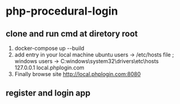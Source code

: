# php-procedural-login
## clone and run cmd at diretory root
 1. docker-compose up --build 
 2. add entry in your local machine   ubuntu users -> /etc/hosts file ; windows users -> C:windows\system32\drivers\etc\hosts \
    127.0.0.1  local.phplogin.com
 3. Finally browse site
    http://local.phplogin.com:8080 
## register and login app
